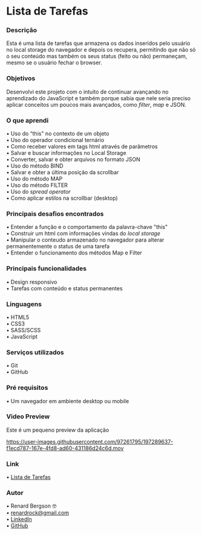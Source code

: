 # Lista de Tarefas

### Descrição
Esta é uma lista de tarefas que armazena os dados inseridos pelo usuário no local storage do navegador e depois os recupera, permitindo que não só o seu conteúdo mas também os seus status (feito ou não) permaneçam, mesmo se o usuário fechar o browser.

### Objetivos
Desenvolvi este projeto com o intuito de continuar avançando no aprendizado do JavaScript e também porque sabia que nele seria preciso aplicar conceitos um poucos mais avançados, como <i>filter</i>, <i>map</i> e JSON.

### O que aprendi
  •	Uso do “this" no contexto de um objeto <br>
  •	Uso do operador condicional ternário <br>
  •	Como receber valores em tags html através de parâmetros <br>
  •	Salvar e buscar informações no Local Storage <br>
  •	Converter, salvar e obter arquivos no formato JSON <br>
  •	Uso do método BIND <br>
  •	Salvar e obter a última posição da scrollbar <br>
  •	Uso do método MAP <br>
  •	Uso do método FILTER <br>
  •	Uso do <i>spread operator</i> <br>
  •	Como aplicar estilos na scrollbar (desktop) <br>
  
### Principais desafios encontrados
  •	Entender a função e o comportamento da palavra-chave "this" <br>
  • Construir um html com informações vindas do <i>local storage</i> <br>
  •	Manipular o conteudo armazenado no navegador para alterar permanentemente o status de uma tarefa <br>
  •	Entender o funcionamento dos métodos Map e Filter <br>
  
### Principais funcionalidades
  •	Design responsivo <br>
  •	Tarefas com conteúdo e status permanentes <br>

### Linguagens
  •	HTML5 <br>
  •	CSS3  <br>
  •	SASS/SCSS  <br>
  •	JavaScript

### Serviços utilizados
  •	Git <br>
  •	GitHub

### Pré requisitos
  •	Um navegador em ambiente desktop ou mobile
  
### Video Preview
Este é um pequeno preview da aplicação <br>

https://user-images.githubusercontent.com/97261795/197289637-f1ecd787-167e-4fd8-ad60-431186d24c6d.mov

### Link
  •	[Lista de Tarefas](https://renardbergson.github.io/lista-de-tarefas/) 

### Autor
  •	Renard Bergson 🤓 <br>
	•	renardrock@gmail.com <br>
	•	[LinkedIn](https://www.linkedin.com/in/renardbergson) <br>
	•	[GitHub](https://www.github.com/renardbergson)

